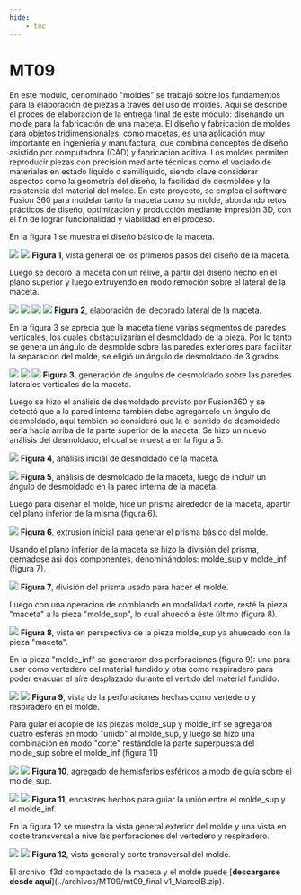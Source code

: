 ```yaml
---
hide:
    - toc
---
```


# MT09
En este modulo, denominado "moldes" se trabajó sobre los fundamentos para la elaboración de piezas a través del uso de moldes. 
Aquí se describe el proces de elaboracion de la entrega final de este módulo: diseñando un molde para la fabricación de una maceta. 
El diseño y fabricación de moldes para objetos tridimensionales, como macetas, es una aplicación muy importante en ingeniería y manufactura, que combina conceptos de diseño asistido por computadora (CAD) y fabricación aditiva. Los moldes permiten reproducir piezas con precisión mediante técnicas como el vaciado de materiales en estado líquido o semilíquido, siendo clave considerar aspectos como la geometría del diseño, la facilidad de desmoldeo y la resistencia del material del molde. En este proyecto, se emplea el software Fusion 360 para modelar tanto la maceta como su molde, abordando retos prácticos de diseño, optimización y producción mediante impresión 3D, con el fin de lograr funcionalidad y viabilidad en el proceso.

En  la figura 1 se muestra el diseño básico de la maceta. 


![](../images/MT09/fig1a.png)
![](../images/MT09/fig1b.png)
**Figura 1**, vista general de los primeros pasos del diseño de la maceta.  

Luego se decoró la maceta con un relive, a partir del diseño hecho en el plano superior y luego extruyendo en modo remoción sobre el lateral de la maceta. 

![](../images/MT09/fig2a.png)
![](../images/MT09/fig2b.png)
![](../images/MT09/fig2c.png)
![](../images/MT09/fig2d.png)
**Figura 2**, elaboración del decorado lateral de la maceta.

En la figura 3 se aprecia que la maceta tiene varias segmentos de paredes verticales, los cuales obstaculizarían el desmoldado de la pieza. Por lo tanto se genera un ángulo de desmolde sobre las paredes exteriores para facilitar la separacion del molde, se eligió un ángulo de desmoldado de 3 grados. 

![](../images/MT09/fig3a.png)
![](../images/MT09/fig3b.png)
![](../images/MT09/fig3c.png)
**Figura 3**, generación de ángulos de desmoldado sobre las paredes laterales verticales de la maceta.

Luego se hizo el análisis de desmoldado provisto por Fusion360 y se detectó que a la pared interna también debe agregarsele un ángulo de desmoldado, aqui tambien se consideró que la el sentido de desmoldado sería hacia arriba de la parte superior de la maceta. Se hizo un nuevo análisis del desmoldado, el cual se muestra en la figura 5. 

![](../images/MT09/fig4.png)
**Figura 4**, análisis inicial de desmoldado de la maceta.

![](../images/MT09/fig5.png)
**Figura 5**, análisis de desmoldado de la maceta, luego de incluir un ángulo de desmoldado en la pared interna de la maceta.


Luego para diseñar el molde, hice un prisma alrededor de la maceta, apartir del plano inferior de la misma (figura 6). 

![](../images/MT09/fig6.png)
**Figura 6**, extrusión inicial para generar el prisma básico del molde.

Usando el plano inferior de la maceta se hizo la división del prisma, gernadose asi dos componentes, denominándolos: molde_sup y molde_inf (figura 7). 

![](../images/MT09/fig7.png)
**Figura 7**, división del prisma usado para hacer el molde.

Luego con una operacion de combiando en modalidad corte, resté la pieza "maceta" a la pieza "molde_sup", lo cual ahuecó a éste último (figura 8). 

![](../images/MT09/fig8.png)
**Figura 8**, vista en perspectiva de la pieza molde_sup ya ahuecado con la pieza "maceta". 

En la pieza "molde_inf" se generaron dos perforaciones (figura 9): una para usar como vertedero del material fundido y otra como respiradero para poder evacuar el aíre desplazado durante el vertido del material fundido. 

![](../images/MT09/fig9a.png)
![](../images/MT09/fig9b.png)
**Figura 9**, vista de la perforaciones hechas como vertedero y respiradero en el molde. 

Para guiar el acople de las piezas molde_sup y molde_inf se agregaron cuatro esferas en modo "unido" al molde_sup, y luego se hizo una combinación en modo "corte" restándole la parte superpuesta del molde_sup sobre el molde_inf (figura 11)

![](../images/MT09/fig10a.png)
![](../images/MT09/fig10b.png)
**Figura 10**, agregado de hemisferios esféricos a modo de guía sobre el molde_sup. 


![](../images/MT09/fig11a.png)
![](../images/MT09/fig11b.png)
**Figura 11**, encastres hechos para guiar la unión entre el molde_sup y el molde_inf. 

En la figura 12 se muestra la vista general exterior del molde y una vista en coste transversal a nive las perforaciones del vertedero y respiradero. 


![](../images/MT09/fig12a.png)
![](../images/MT09/fig12b.png)
**Figura 12**, vista general y corte transversal del molde. 


El archivo .f3d compactado de la maceta y el molde puede  [**descargarse desde aquí**](../archivos/MT09/mt09_final v1_MarcelB.zip). 





